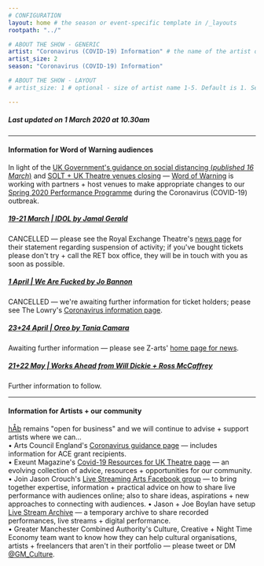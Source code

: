 ```yaml
---
# CONFIGURATION
layout: home # the season or event-specific template in /_layouts
rootpath: "../"

# ABOUT THE SHOW - GENERIC
artist: "Coronavirus (COVID-19) Information" # the name of the artist or company
artist_size: 2
season: "Coronavirus (COVID-19) Information"

# ABOUT THE SHOW - LAYOUT
# artist_size: 1 # optional - size of artist name 1-5. Default is 1. Set longer names to lower values

---
```

##### *Last updated on 1 March 2020 at 10.30am*        
          
<hr>          
           
#### Information for Word of Warning audiences          
In light of the <a href="http://www.gov.uk/government/publications/covid-19-guidance-on-social-distancing-and-for-vulnerable-people/guidance-on-social-distancing-for-everyone-in-the-uk-and-protecting-older-people-and-vulnerable-adults" target="_blank">UK Government's guidance on social distancing (*published 16 March*)</a> and <a href="http://officiallondontheatre.com/coronavirus-information" target="_blank">SOLT + UK Theatre venues closing</a> — [Word of Warning](/) is working with partners + host venues to make appropriate changes to our [Spring 2020 Performance Programme](/current/2020-springsummer) during the Coronavirus (COVID-19) outbreak.                 
         
##### [19-21 March | *IDOL* by Jamal Gerald](/current/2020-springsummer/gerald)        
CANCELLED — please see the Royal Exchange Theatre's <a href="http://www.royalexchange.co.uk/news" target="_blank">news page</a> for their statement regarding suspension of activity; if you've bought tickets please don't try + call the RET box office, they will be in touch with you as soon as possible.          
        
##### [1 April | *We Are Fucked* by Jo Bannon](/current/2020-springsummer/bannon)       
CANCELLED — we're awaiting further information for ticket holders; pease see The Lowry's <a href="http://thelowry.com/coronavirus/" target="_blank">Coronavirus information page</a>.

##### [23+24 April | *Oreo* by Tania Camara](/current/2020-springsummer/camara)       
Awaiting further information — please see Z-arts' <a href="https://www.z-arts.org" target="_blank">home page for news</a>.            
          
##### [21+22 May | Works Ahead from Will Dickie + Ross McCaffrey](/current/2020-worksahead)       
Further information to follow.       

<hr>          
          
#### Information for Artists + our community         
[hÅb](/hab) remains "open for business" and we will continue to advise + support artists where we can…        
• Arts Council England's <a href="http://artscouncil.org.uk/covid-19" target="_blank">Coronavirus guidance page</a> — includes information for ACE grant recipients.           
• Exeunt Magazine's <a href="http://exeuntmagazine.com/features/covid-19-resources-uk-theatre-freelancers" target="_blank">Covid-19 Resources for UK Theatre page</a> — an evolving collection of advice, resources + opportunities for our community.        
• Join Jason Crouch's <a href="http://www.facebook.com/groups/livestreamingarts" target="_blank">Live Streaming Arts Facebook group</a> — to bring together expertise, information + practical advice on how to share live performance with audiences online; also to share ideas, aspirations + new approaches to connecting with audiences.
• Jason + Joe Boylan have setup <a href="livestreamarchive.tumblr.com" target="_blank">Live Stream Archive</a> — a temporary archive to share recorded performances, live streams + digital performance.          
• Greater Manchester Combined Authority's Culture, Creative + Night Time Economy team want to know how they can help cultural organisations, artists + freelancers that aren't in their portfolio — please tweet or DM <a href="http://twitter.com/GM_Culture" target="_blank">@GM_Culture</a>.
